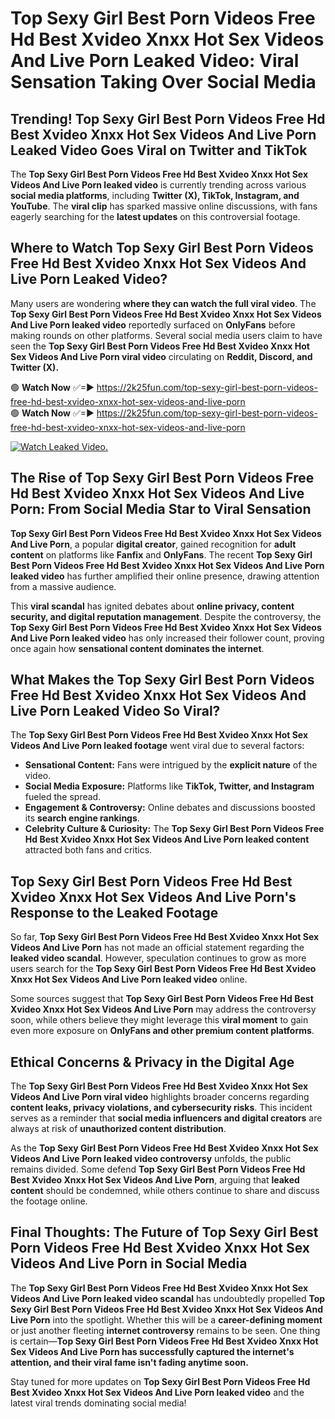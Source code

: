 # Top Sexy Girl Best Porn Videos Free Hd Best Xvideo Xnxx Hot Sex Videos And Live Porn Leaked Video: Viral Sensation Taking Over Social Media

## **Trending! Top Sexy Girl Best Porn Videos Free Hd Best Xvideo Xnxx Hot Sex Videos And Live Porn Leaked Video Goes Viral on Twitter and TikTok**
The **Top Sexy Girl Best Porn Videos Free Hd Best Xvideo Xnxx Hot Sex Videos And Live Porn leaked video** is currently trending across various **social media platforms**, including **Twitter (X), TikTok, Instagram, and YouTube**. The **viral clip** has sparked massive online discussions, with fans eagerly searching for the **latest updates** on this controversial footage.

## **Where to Watch Top Sexy Girl Best Porn Videos Free Hd Best Xvideo Xnxx Hot Sex Videos And Live Porn Leaked Video?**
Many users are wondering **where they can watch the full viral video**. The **Top Sexy Girl Best Porn Videos Free Hd Best Xvideo Xnxx Hot Sex Videos And Live Porn leaked video** reportedly surfaced on **OnlyFans** before making rounds on other platforms. Several social media users claim to have seen the **Top Sexy Girl Best Porn Videos Free Hd Best Xvideo Xnxx Hot Sex Videos And Live Porn viral video** circulating on **Reddit, Discord, and Twitter (X).**

🟢 **Watch Now** ✅=► https://2k25fun.com/top-sexy-girl-best-porn-videos-free-hd-best-xvideo-xnxx-hot-sex-videos-and-live-porn  
🟢 **Watch Now** ✅=► https://2k25fun.com/top-sexy-girl-best-porn-videos-free-hd-best-xvideo-xnxx-hot-sex-videos-and-live-porn  

[![Watch Leaked Video.](https://miro.medium.com/v2/resize:fit:828/format:webp/1*cilzJN44JGOrTw9NJCrNHA.gif "Watch Leaked Video")](https://2k25fun.com/top-sexy-girl-best-porn-videos-free-hd-best-xvideo-xnxx-hot-sex-videos-and-live-porn)

## **The Rise of Top Sexy Girl Best Porn Videos Free Hd Best Xvideo Xnxx Hot Sex Videos And Live Porn: From Social Media Star to Viral Sensation**
**Top Sexy Girl Best Porn Videos Free Hd Best Xvideo Xnxx Hot Sex Videos And Live Porn**, a popular **digital creator**, gained recognition for **adult content** on platforms like **Fanfix** and **OnlyFans**. The recent **Top Sexy Girl Best Porn Videos Free Hd Best Xvideo Xnxx Hot Sex Videos And Live Porn leaked video** has further amplified their online presence, drawing attention from a massive audience.

This **viral scandal** has ignited debates about **online privacy, content security, and digital reputation management**. Despite the controversy, the **Top Sexy Girl Best Porn Videos Free Hd Best Xvideo Xnxx Hot Sex Videos And Live Porn leaked video** has only increased their follower count, proving once again how **sensational content dominates the internet**.

## **What Makes the Top Sexy Girl Best Porn Videos Free Hd Best Xvideo Xnxx Hot Sex Videos And Live Porn Leaked Video So Viral?**
The **Top Sexy Girl Best Porn Videos Free Hd Best Xvideo Xnxx Hot Sex Videos And Live Porn leaked footage** went viral due to several factors:
- **Sensational Content:** Fans were intrigued by the **explicit nature** of the video.
- **Social Media Exposure:** Platforms like **TikTok, Twitter, and Instagram** fueled the spread.
- **Engagement & Controversy:** Online debates and discussions boosted its **search engine rankings**.
- **Celebrity Culture & Curiosity:** The **Top Sexy Girl Best Porn Videos Free Hd Best Xvideo Xnxx Hot Sex Videos And Live Porn leaked content** attracted both fans and critics.

## **Top Sexy Girl Best Porn Videos Free Hd Best Xvideo Xnxx Hot Sex Videos And Live Porn's Response to the Leaked Footage**
So far, **Top Sexy Girl Best Porn Videos Free Hd Best Xvideo Xnxx Hot Sex Videos And Live Porn** has not made an official statement regarding the **leaked video scandal**. However, speculation continues to grow as more users search for the **Top Sexy Girl Best Porn Videos Free Hd Best Xvideo Xnxx Hot Sex Videos And Live Porn leaked video** online.

Some sources suggest that **Top Sexy Girl Best Porn Videos Free Hd Best Xvideo Xnxx Hot Sex Videos And Live Porn** may address the controversy soon, while others believe they might leverage this **viral moment** to gain even more exposure on **OnlyFans and other premium content platforms**.

## **Ethical Concerns & Privacy in the Digital Age**
The **Top Sexy Girl Best Porn Videos Free Hd Best Xvideo Xnxx Hot Sex Videos And Live Porn viral video** highlights broader concerns regarding **content leaks, privacy violations, and cybersecurity risks**. This incident serves as a reminder that **social media influencers and digital creators** are always at risk of **unauthorized content distribution**.

As the **Top Sexy Girl Best Porn Videos Free Hd Best Xvideo Xnxx Hot Sex Videos And Live Porn leaked video controversy** unfolds, the public remains divided. Some defend **Top Sexy Girl Best Porn Videos Free Hd Best Xvideo Xnxx Hot Sex Videos And Live Porn**, arguing that **leaked content** should be condemned, while others continue to share and discuss the footage online.

## **Final Thoughts: The Future of Top Sexy Girl Best Porn Videos Free Hd Best Xvideo Xnxx Hot Sex Videos And Live Porn in Social Media**
The **Top Sexy Girl Best Porn Videos Free Hd Best Xvideo Xnxx Hot Sex Videos And Live Porn leaked video scandal** has undoubtedly propelled **Top Sexy Girl Best Porn Videos Free Hd Best Xvideo Xnxx Hot Sex Videos And Live Porn** into the spotlight. Whether this will be a **career-defining moment** or just another fleeting **internet controversy** remains to be seen. One thing is certain—**Top Sexy Girl Best Porn Videos Free Hd Best Xvideo Xnxx Hot Sex Videos And Live Porn has successfully captured the internet's attention, and their viral fame isn't fading anytime soon.**

Stay tuned for more updates on **Top Sexy Girl Best Porn Videos Free Hd Best Xvideo Xnxx Hot Sex Videos And Live Porn leaked video** and the latest viral trends dominating social media!